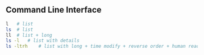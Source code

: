 ## Command Line Interface ##


```bash
l	# list
ls	# list
ll	# list + long 
ls -l   # list with details
ls -ltrh    # list with long + time modify + reverse order + human readable
